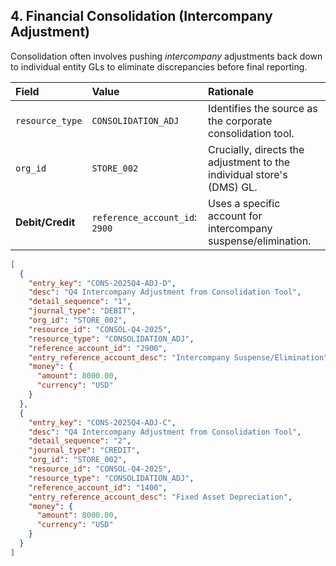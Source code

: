 ## 4\. Financial Consolidation (Intercompany Adjustment)

Consolidation often involves pushing *intercompany* adjustments back down to individual entity GLs to eliminate discrepancies before final reporting.

| Field | Value | Rationale |
| :--- | :--- | :--- |
| `resource_type` | `CONSOLIDATION_ADJ` | Identifies the source as the corporate consolidation tool. |
| `org_id` | `STORE_002` | Crucially, directs the adjustment to the individual store's (DMS) GL. |
| **Debit/Credit** | `reference_account_id`: `2900` | Uses a specific account for intercompany suspense/elimination. |

```json
[
  {
    "entry_key": "CONS-2025Q4-ADJ-D",
    "desc": "Q4 Intercompany Adjustment from Consolidation Tool",
    "detail_sequence": "1",
    "journal_type": "DEBIT",
    "org_id": "STORE_002",
    "resource_id": "CONSOL-Q4-2025",
    "resource_type": "CONSOLIDATION_ADJ",
    "reference_account_id": "2900",
    "entry_reference_account_desc": "Intercompany Suspense/Elimination",
    "money": {
      "amount": 8000.00,
      "currency": "USD"
    }
  },
  {
    "entry_key": "CONS-2025Q4-ADJ-C",
    "desc": "Q4 Intercompany Adjustment from Consolidation Tool",
    "detail_sequence": "2",
    "journal_type": "CREDIT",
    "org_id": "STORE_002",
    "resource_id": "CONSOL-Q4-2025",
    "resource_type": "CONSOLIDATION_ADJ",
    "reference_account_id": "1400",
    "entry_reference_account_desc": "Fixed Asset Depreciation",
    "money": {
      "amount": 8000.00,
      "currency": "USD"
    }
  }
]
```